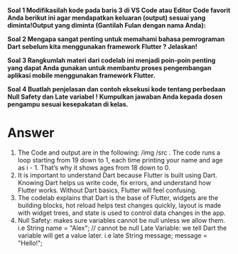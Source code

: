 **Soal 1  Modifikasilah kode pada baris 3 di VS Code atau Editor Code favorit Anda berikut ini agar mendapatkan keluaran (output) sesuai yang diminta!Output yang diminta (Gantilah Fulan dengan nama Anda):**
 
**Soal 2 Mengapa sangat penting untuk memahami bahasa pemrograman Dart sebelum kita menggunakan framework Flutter ? Jelaskan!**
 
**Soal 3 Rangkumlah materi dari codelab ini menjadi poin-poin penting yang dapat Anda gunakan untuk membantu proses pengembangan aplikasi mobile menggunakan framework Flutter.**

**Soal 4 Buatlah penjelasan dan contoh eksekusi kode tentang perbedaan Null Safety dan Late variabel !**
**Kumpulkan jawaban Anda kepada dosen pengampu sesuai kesepakatan di kelas.**




# Answer

1. The Code and output are in the following: 
/img
   /src
   . The code runs a loop starting from 19 down to 1, each time printing your name and age as i - 1. That’s why it shows ages from 18 down to 0.
2. It is important to understand Dart because Flutter is built using Dart. Knowing Dart helps us write code, fix errors, and understand how Flutter works. Without Dart basics, Flutter will feel confusing.
3. The codelab explains that Dart is the base of Flutter, widgets are the building blocks, hot reload helps test changes quickly, layout is made with widget trees, and state is used to control data changes in the app.
4. Null Safety: makes sure variables cannot be null unless we allow them.
i.e String name = "Alex"; // cannot be null
Late Variable: we tell Dart the variable will get a value later.
i.e late String message; message = "Hello!";
